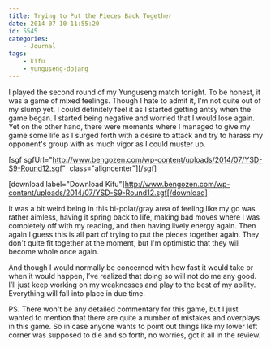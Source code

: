 ```yaml
---
title: Trying to Put the Pieces Back Together
date: 2014-07-10 11:55:20
id: 5545
categories:
	- Journal
tags:
	- kifu
	- yunguseng-dojang
---
```


I played the second round of my Yunguseng match tonight. To be honest, it was a game of mixed feelings. Though I hate to admit it, I'm not quite out of my slump yet. I could definitely feel it as I started getting antsy when the game began. I started being negative and worried that I would lose again. Yet on the other hand, there were moments where I managed to give my game some life as I surged forth with a desire to attack and try to harass my opponent's group with as much vigor as I could muster up.

[sgf sgfUrl="http://www.bengozen.com/wp-content/uploads/2014/07/YSD-S9-Round12.sgf"  class="aligncenter"][/sgf]

[download label="Download Kifu"]http://www.bengozen.com/wp-content/uploads/2014/07/YSD-S9-Round12.sgf[/download]

It was a bit weird being in this bi-polar/gray area of feeling like my go was rather aimless, having it spring back to life, making bad moves where I was completely off with my reading, and then having lively energy again. Then again I guess this is all part of trying to put the pieces together again. They don't quite fit together at the moment, but I'm optimistic that they will become whole once again.

And though I would normally be concerned with how fast it would take or when it would happen, I’ve realized that doing so will not do me any good. I’ll just keep working on my weaknesses and play to the best of my ability. Everything will fall into place in due time.

PS. There won't be any detailed commentary for this game, but I just wanted to mention that there are quite a number of mistakes and overplays in this game. So in case anyone wants to point out things like my lower left corner was supposed to die and so forth, no worries, got it all in the review.